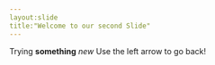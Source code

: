 ```yaml
---
layout:slide
title:"Welcome to our second Slide"
---
```

Trying **something** *new*
Use the left arrow to go back!
